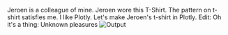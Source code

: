 Jeroen is a colleague of mine. Jeroen wore this T-Shirt. The pattern on t-shirt satisfies me. I like Plotly. Let's make Jeroen's t-shirt in Plotly.
Edit: Oh it's a thing: Unknown pleasures
![Output](https://github.com/estellerambier/stacked_histograms_plotly/blob/main/jeroens_tee.png)
